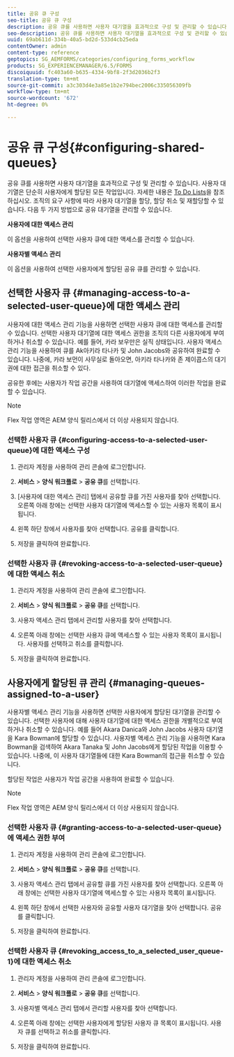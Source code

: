 ```yaml
---
title: 공유 큐 구성
seo-title: 공유 큐 구성
description: 공유 큐를 사용하면 사용자 대기열을 효과적으로 구성 및 관리할 수 있습니다. 공유 대기열을 구성하는 방법을 알아봅니다.
seo-description: 공유 큐를 사용하면 사용자 대기열을 효과적으로 구성 및 관리할 수 있습니다. 공유 대기열을 구성하는 방법을 알아봅니다.
uuid: 69ab611d-334b-40a5-bd2d-533d4cb25eda
contentOwner: admin
content-type: reference
geptopics: SG_AEMFORMS/categories/configuring_forms_workflow
products: SG_EXPERIENCEMANAGER/6.5/FORMS
discoiquuid: fc403a60-b635-4334-9bf8-2f3d2036b2f3
translation-type: tm+mt
source-git-commit: a3c303d4e3a85e1b2e794bec2006c335056309fb
workflow-type: tm+mt
source-wordcount: '672'
ht-degree: 0%

---
```



# 공유 큐 구성{#configuring-shared-queues}

공유 큐를 사용하면 사용자 대기열을 효과적으로 구성 및 관리할 수 있습니다. 사용자 대기열은 단순히 사용자에게 할당된 모든 작업입니다. 자세한 내용은 [To Do Lists](https://help.adobe.com/en_US/livecycle/11.0/WorkspaceHelp/WS92d06802c76abadb-2b6ab502126beb6ba2f-7ffc.2.html)을 참조하십시오. 조직의 요구 사항에 따라 사용자 대기열을 할당, 할당 취소 및 재할당할 수 있습니다. 다음 두 가지 방법으로 공유 대기열을 관리할 수 있습니다.

**사용자에 대한 액세스 관리**

이 옵션을 사용하여 선택한 사용자 큐에 대한 액세스를 관리할 수 있습니다.

**사용자별 액세스 관리**

이 옵션을 사용하여 선택한 사용자에게 할당된 공유 큐를 관리할 수 있습니다.

## 선택한 사용자 큐 {#managing-access-to-a-selected-user-queue}에 대한 액세스 관리

사용자에 대한 액세스 관리 기능을 사용하면 선택한 사용자 큐에 대한 액세스를 관리할 수 있습니다. 선택한 사용자 대기열에 대한 액세스 권한을 조직의 다른 사용자에게 부여하거나 취소할 수 있습니다. 예를 들어, 카라 보우만은 실직 상태입니다. 사용자 액세스 관리 기능을 사용하여 큐를 Ak아키라 타나카 및 John Jacobs와 공유하여 완료할 수 있습니다. 나중에, 카라 보먼이 사무실로 돌아오면, 아키라 타나카와 존 제이콥스의 대기권에 대한 접근을 취소할 수 있다.

공유한 후에는 사용자가 작업 공간을 사용하여 대기열에 액세스하여 이러한 작업을 완료할 수 있습니다.

>[!NOTE]
>
>Flex 작업 영역은 AEM 양식 릴리스에서 더 이상 사용되지 않습니다.

### 선택한 사용자 큐 {#configuring-access-to-a-selected-user-queue}에 대한 액세스 구성

1. 관리자 계정을 사용하여 관리 콘솔에 로그인합니다.
1. **서비스** > **양식 워크플로** > **공유 큐**&#x200B;를 선택합니다.

1. [사용자에 대한 액세스 관리] 탭에서 공유할 큐를 가진 사용자를 찾아 선택합니다. 오른쪽 아래 창에는 선택한 사용자 대기열에 액세스할 수 있는 사용자 목록이 표시됩니다.
1. 왼쪽 하단 창에서 사용자를 찾아 선택합니다. 공유를 클릭합니다.
1. 저장을 클릭하여 완료합니다.

### 선택한 사용자 큐 {#revoking-access-to-a-selected-user-queue}에 대한 액세스 취소

1. 관리자 계정을 사용하여 관리 콘솔에 로그인합니다.
1. **서비스** > **양식 워크플로** > **공유 큐**&#x200B;를 선택합니다.

1. 사용자 액세스 관리 탭에서 관리할 사용자를 찾아 선택합니다.
1. 오른쪽 아래 창에는 선택한 사용자 큐에 액세스할 수 있는 사용자 목록이 표시됩니다. 사용자를 선택하고 취소를 클릭합니다.
1. 저장을 클릭하여 완료합니다.

## 사용자에게 할당된 큐 관리 {#managing-queues-assigned-to-a-user}

사용자별 액세스 관리 기능을 사용하면 선택한 사용자에게 할당된 대기열을 관리할 수 있습니다. 선택한 사용자에 대해 사용자 대기열에 대한 액세스 권한을 개별적으로 부여하거나 취소할 수 있습니다. 예를 들어 Akara Danica와 John Jacobs 사용자 대기열을 Kara Bowman에 할당할 수 있습니다. 사용자별 액세스 관리 기능을 사용하면 Kara Bowman을 검색하여 Akara Tanaka 및 John Jacobs에게 할당된 작업을 이용할 수 있습니다. 나중에, 이 사용자 대기열들에 대한 Kara Bowman의 접근을 취소할 수 있습니다.

할당된 작업은 사용자가 작업 공간을 사용하여 완료할 수 있습니다.

>[!NOTE]
>
>Flex 작업 영역은 AEM 양식 릴리스에서 더 이상 사용되지 않습니다.

### 선택한 사용자 큐 {#granting-access-to-a-selected-user-queue}에 액세스 권한 부여

1. 관리자 계정을 사용하여 관리 콘솔에 로그인합니다.
1. **서비스** > **양식 워크플로** > **공유 큐**&#x200B;를 선택합니다.

1. 사용자 액세스 관리 탭에서 공유할 큐를 가진 사용자를 찾아 선택합니다. 오른쪽 아래 창에는 선택한 사용자 대기열에 액세스할 수 있는 사용자 목록이 표시됩니다.
1. 왼쪽 하단 창에서 선택한 사용자와 공유할 사용자 대기열을 찾아 선택합니다. 공유를 클릭합니다.
1. 저장을 클릭하여 완료합니다.

### 선택한 사용자 큐 {#revoking_access_to_a_selected_user_queue-1}에 대한 액세스 취소

1. 관리자 계정을 사용하여 관리 콘솔에 로그인합니다.
1. **서비스** > **양식 워크플로** > **공유 큐**&#x200B;를 선택합니다.

1. 사용자별 액세스 관리 탭에서 관리할 사용자를 찾아 선택합니다.
1. 오른쪽 아래 창에는 선택한 사용자에게 할당된 사용자 큐 목록이 표시됩니다. 사용자 큐를 선택하고 취소를 클릭합니다.
1. 저장을 클릭하여 완료합니다.

